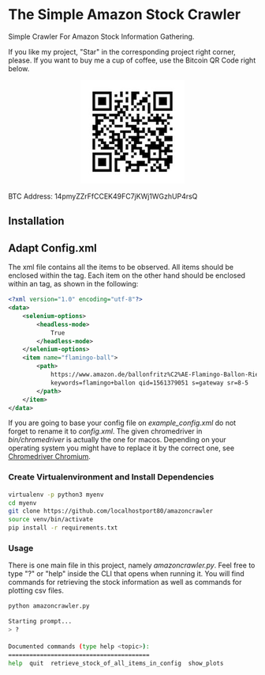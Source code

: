 # The Simple Amazon Stock Crawler 
Simple Crawler For Amazon Stock Information Gathering.

If you like my project, "Star" in the corresponding project right corner, please. If you want to buy me a cup of coffee, use the Bitcoin QR Code right below.

<div align="center">
  <img src="btcdonatewallet.jpg" />
</div>

BTC Address: 14pmyZZrFfCCEK49FC7jKWj1WGzhUP4rsQ

## Installation

## Adapt Config.xml

The xml file contains all the items to be observed. All items should be
enclosed within the <data> tag. Each item on the other hand should be
enclosed within an <item> tag, as shown in the following:


```xml
<?xml version="1.0" encoding="utf-8"?>
<data>
    <selenium-options>
        <headless-mode>
            True
        </headless-mode>
    </selenium-options>
    <item name="flamingo-ball">
        <path>
            https://www.amazon.de/ballonfritz%C2%AE-Flamingo-Ballon-Riesenballon-Geburtstagsgeschenk/dp/B07D24S144/ref=sr_1_5?__mk_de_DE=%C3%85M%C3%85%C5%BD%C3%95%C3%91
            keywords=flamingo+ballon qid=1561379051 s=gateway sr=8-5
        </path>
    </item>
</data>
```

If you are going to base your config file on *example_config.xml* do not
forget to rename it to *config.xml*. The given chromedriver in
*bin/chromedriver* is actually the one for macos. Depending on your
operating system you might have to replace it by the correct one, see <a
href="http://chromedriver.chromium.org/downloads">Chromedriver
Chromium</a>.

### Create Virtualenvironment and Install Dependencies

```bash
virtualenv -p python3 myenv
cd myenv
git clone https://github.com/localhostport80/amazoncrawler
source venv/bin/activate
pip install -r requirements.txt
```


### Usage

There is one main file in this project, namely *amazoncrawler.py*. Feel free to type "?" or "help" inside the CLI that opens when running it. You will find commands for retrieving the stock information as well as commands for plotting csv files.

```bash
python amazoncrawler.py
```

```bash
Starting prompt...
> ?

Documented commands (type help <topic>):
========================================
help  quit  retrieve_stock_of_all_items_in_config  show_plots
```

